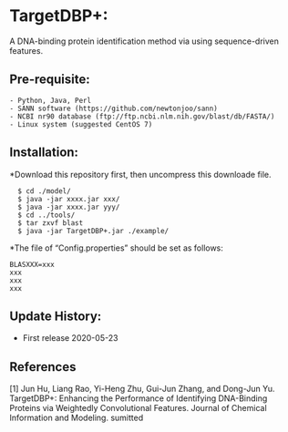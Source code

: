 # TargetDBP+: 
A DNA-binding protein identification method via using sequence-driven features.

## Pre-requisite:
    - Python, Java, Perl
    - SANN software (https://github.com/newtonjoo/sann)
    - NCBI nr90 database (ftp://ftp.ncbi.nlm.nih.gov/blast/db/FASTA/)
    - Linux system (suggested CentOS 7)

## Installation:

*Download this repository first, then uncompress this downloade file.
~~~
  $ cd ./model/
  $ java -jar xxxx.jar xxx/
  $ java -jar xxxx.jar yyy/
  $ cd ../tools/
  $ tar zxvf blast
  $ java -jar TargetDBP+.jar ./example/
~~~

*The file of “Config.properties” should be set as follows:
~~~
BLASXXX=xxx
xxx
xxx
xxx
~~~

## Update History:

- First release 2020-05-23

## References

[1] Jun Hu, Liang Rao, Yi-Heng Zhu, Gui-Jun Zhang, and Dong-Jun Yu. TargetDBP+: Enhancing the Performance of Identifying DNA-Binding Proteins via Weightedly Convolutional Features. Journal of Chemical Information and Modeling. sumitted
